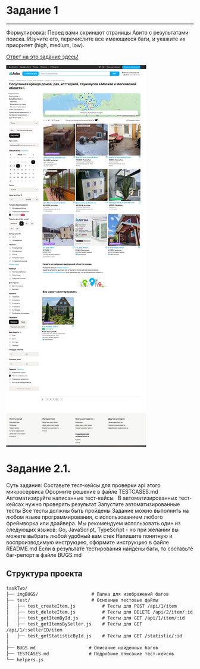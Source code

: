 # Задание 1
----------------------------------------------
Формулировка: Перед вами скриншот страницы Авито с результатами поиска. Изучите его, перечислите все имеющиеся баги, и укажите их приоритет (high, medium, low).

[Ответ на это задание здесь!](taskOne/BugReport.md)

![](taskOne/taskOnePage/taskOnePages.jpg)

# Задание 2.1.
Суть задания:
Составьте тест-кейсы для проверки api этого микросервиса
Оформите решение в файле TESTCASES.md
Автоматизируйте написанные тест-кейсы  
В автоматизированных тест-кейсах нужно проверять результат
Запустите автоматизированные тесты
Все тесты должны быть пройдены
Задание можно выполнить на любом языке программирования, с использованием любого фреймворка или драйвера. Мы рекомендуем использовать один из следующих языков: Go, JavaScript, TypeScript - но при желании вы можете выбрать любой удобный вам стек
Напишите понятную и воспроизводимую инструкцию, оформите инструкцию в файле README.md
Если в результате тестирования найдены баги, то составьте баг-репорт в файле BUGS.md

## Структура проекта
```
taskTwo/
├── imgBUGS/                    # Папка для изображений багов
├── test/                       # Основные тестовые файлы
│   ├── test_createItem.js          # Тесты для POST /api/1/item
│   ├── test_deleteItem.js          # Тесты для DELETE /api/2/item/:id
│   ├── test_getItemById.js         # Тесты для GET /api/1/item/:id
│   ├── test_getItemsBySeller.js    # Тесты для GET /api/1/:sellerID/item
│   ├── test_getStatisticById.js    # Тесты для GET /statistic/:id
│
├── BUGS.md                    # Описание найденных багов
├── TESTCASES.md               # Подробное описание тест-кейсов
└── helpers.js             
```
